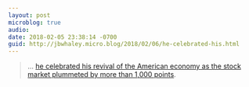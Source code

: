```yaml
---
layout: post
microblog: true
audio: 
date: 2018-02-05 23:38:14 -0700
guid: http://jbwhaley.micro.blog/2018/02/06/he-celebrated-his.html
---
```

> ... [he celebrated his revival of the American economy as the stock market plummeted by more than 1,000 points](https://mobile.nytimes.com/2018/02/05/us/politics/trump-accuses-democrats-treason-market-rout.html?referer=).
